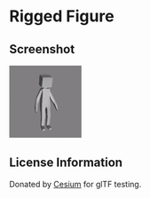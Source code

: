 # Rigged Figure
## Screenshot

![screenshot](screenshot/screenshot.gif)

## License Information

Donated by [Cesium](http://cesiumjs.org/) for glTF testing.
